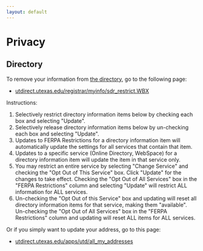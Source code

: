 ```yaml
---
layout: default
---
```

# Privacy

## Directory

To remove your information from [the directory](http://www.utexas.edu/directory/), go to the following page:

* [utdirect.utexas.edu/registrar/myinfo/sdr_restrict.WBX](https://utdirect.utexas.edu/registrar/myinfo/sdr_restrict.WBX)

Instructions:

1. Selectively restrict directory information items below by checking each box and selecting "Update".
2. Selectively release directory information items below by un-checking each box and selecting "Update".
3. Updates to FERPA Restrictions for a directory information item will automatically update the settings for all services that contain that item.
4. Updates to a specific service (Online Directory, WebSpace) for a directory information item will update the item in that service only.
5. You may restrict an entire service by selecting "Change Service" and checking the "Opt Out of This Service" box. Click "Update" for the changes to take effect. Checking the "Opt Out of All Services" box in the "FERPA Restrictions" column and selecting "Update" will restrict ALL information for ALL services.
6. Un-checking the "Opt Out of this Service" box and updating will reset all directory information items for that service, making them "available". Un-checking the "Opt Out of All Services" box in the "FERPA Restrictions" column and updating will reset ALL items for ALL services.

Or if you simply want to update your address, go to this page:

* [utdirect.utexas.edu/apps/utd/all_my_addresses](https://utdirect.utexas.edu/apps/utd/all_my_addresses/)
